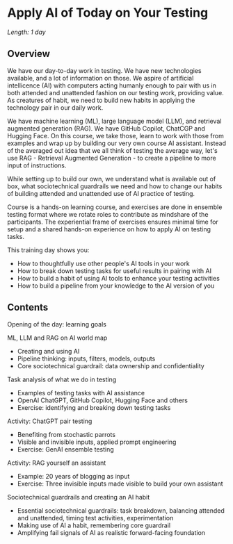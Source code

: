 # Apply AI of Today on Your Testing

*Length: 1 day* 

## Overview

We have our day-to-day work in testing. We have new technologies available, and a lot of information on those. We aspire of artificial intellicence (AI) with computers acting humanly enough to pair with us in both attended and unattended fashion on our testing work, providing value. As creatures of habit, we need to build new habits in applying the technology pair in our daily work.

We have machine learning (ML), large language model (LLM), and retrieval augmented generation (RAG). We have GitHub Copilot, ChatCGP and Hugging Face. On this course, we take those, learn to work with those from examples and wrap up by building our very own course AI assistant. Instead of the averaged out idea that we all think of testing the average way, let's use RAG - Retrieval Augmented Generation - to create a pipeline to more input of instructions. 

While setting up to build our own, we understand what is available out of box, what sociotechnical guardrails we need and how to change our habits of building attended and unattended use of AI practice of testing. 

Course is a hands-on learning course, and exercises are done in ensemble testing format where we rotate roles to contribute as mindshare of the participants. The experiential frame of exercises ensures minimal time for setup and a shared hands-on experience on how to apply AI on testing tasks. 

This training day shows you:

* How to thoughtfully use other people's AI tools in your work
* How to break down testing tasks for useful results in pairing with AI
* How to build a habit of using AI tools to enhance your testing activities
* How to build a pipeline from your knowledge to the AI version of you

## Contents

Opening of the day: learning goals

ML, LLM and RAG on AI world map

* Creating and using AI
* Pipeline thinking: inputs, filters, models, outputs
* Core sociotechnical guardrail: data ownership and confidentiality

Task analysis of what we do in testing

* Examples of testing tasks with AI assistance
* OpenAI ChatGPT, GitHub Copilot, Hugging Face and others
* Exercise: identifying and breaking down testing tasks

Activity: ChatGPT pair testing

* Benefiting from stochastic parrots
* Visible and invisible inputs, applied prompt engineering
* Exercise: GenAI ensemble testing

Activity: RAG yourself an assistant

* Example: 20 years of blogging as input
* Exercise: Three invisible inputs made visible to build your own assistant

Sociotechnical guardrails and creating an AI habit

* Essential sociotechnical guardrails: task breakdown, balancing attended and unattended, timing test activities, experimentation
* Making use of AI a habit, remembering core guardrail
* Amplifying fail signals of AI as realistic forward-facing foundation